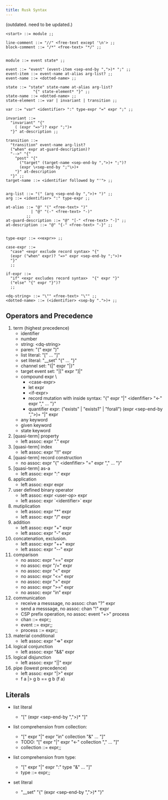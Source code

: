 ```yaml
---
title: Rusk Syntax
---
```


(outdated. need to be updated.)

```
<start> ::= module ;;

line-comment ::= "//" <free-text except '\n'> ;;
block-comment ::= "/*" <free-text> "*/" ;;


module ::= event state* ;;

event ::= "event" (event-item <sep-end-by ",">)* ";" ;;
event-item ::= event-name at-alias arg-list? ;;
event-name ::= <dotted-name> ;;

state ::= "state" state-name at-alias arg-list?
            "{" state-element* "}" ;;
state-name ::= <dotted-name> ;;
state-element ::= var | invariant | transition ;;

var ::= "var" <identifier> ":" type-expr "=" expr ";" ;;

invariant ::=
  "invariant" "{"
    ( (expr "=>")? expr ";")+
  "}" at-description ;;

transition ::=
  "transition" event-name arg-list?
  ("when" expr at-guard-description)?
  "-->" "{"
    "post" "{"
      ("target" (target-name <sep-end-by ",">)+ ";")?
      (expr \<sep-end-by ";"\>)+
    "}" at-description
  "}" ;;
target-name ::= <identifier followed by "'"> ;;


arg-list ::= "(" (arg <sep-end-by ",">)+ ")" ;;
arg ::= <identifier> ":" type-expr ;;

at-alias ::= "@" "(" <free-text> ")"
           | "@" "(-" <free-text> "-)"
         ;;
at-guard-description ::= "@" "[-" <free-text> "-]" ;;
at-description ::= "@" "{-" <free-text> "-}" ;;


type-expr ::= <<expr>> ;;

case-expr ::=
  "case" <expr exclude record syntax> "{"
  (expr ("when" expr)? "=>" expr <sep-end-by ";">)+
  "}"
  ;;

if-expr ::=
  "if" <expr excludes record syntax>  "{" expr "}"
  ("else" "{" expr "}")?
  ;;

<dq-string> ::= "\"" <free-text> "\"" ;;
<dotted-name> ::= (<identifier> <sep-by ".">)+ ;;
```


## Operators and Precedence

1. term (highest precedence)
    * identifier
    * number
    * string: \<dq-string\>
    * paren: "(" expr ")"
    * list literal: "[" ... "]"
    * set literal: "__set" "{" ... "}"
    * channel set: "{|" expr "|}"
    * target event set: "|[" expr "]|"
    * compound expr \
        * \<case-expr\>
        * let expr
        * \<if-expr\>
        * record mutation with inside syntax: "{" expr "|" \<idenfifier\> "<-" expr "," ... "}"
        * quantifier expr: ("exists" | "exists1" | "forall") (expr \<sep-end-by ","\>)+ "|" expr
    * any keyword
    * given keyword
    * state keyword
2. [quasi-term] property
    * left assoc: expr "." expr
3. [quasi-term] index
    * left assoc: expr "!!" expr
4. [quasi-term] record construction
    * no assoc: expr "{" \<idenfifier\> "=" expr "," ... "}"
5. [quasi-term] as-a
    * left assoc: expr ":" expr
6. application
    * left assoc: expr expr
7. user defined binary operator
    * left assoc: expr \<user-op\> expr
    * left assoc: expr \`\<identifier\>\` expr
8. mutiplication
    * left assoc: expr "\*" expr
    * left assoc: expr "/" expr
9. addition
    * left assoc: expr "+" expr
    * left assoc: expr "-" expr
10. concatenation, exclusion.
    * left assoc: expr "++" expr
    * left assoc: expr "--" expr
11. comparison
    * no assoc: expr "==" expr
    * no assoc: expr "/=" expr
    * no assoc: expr "<" expr
    * no assoc: expr "<=" expr
    * no assoc: expr ">" expr
    * no assoc: expr ">=" expr
    * no assoc: expr "in" expr
12. communication
    * receive a messsage, no assoc: chan "?" expr
    * send a messsage, no assoc: chan "!" expr
    * CSP prefix operation, no assoc: event "+>" process
    * chan ::= expr;;
    * event ::= expr;;
    * process ::= expr;;
13. material conditional
    * left assoc: expr "=>" expr
14. logical conjunction
    * left assoc: expr "&&" expr
15. logical disjunction
    * left assoc: expr "||" expr
16. pipe (lowest precedence)
    * left assoc: expr "|>" expr
    * f a |> g b == g b (f a)


## Literals

* list literal
	* "[" (expr \<sep-end-by ","\>)\* "]"

* list comprehension from collection:
	* "[" expr "|" expr "in" collection "&" ... "]"
	* TODO: "[" expr "|" expr "<-" collection "," ... "]"
	* collection ::= expr;;

* list comprehension from type:
	* "[" expr "|" expr ":" type "&" ... "]"
	* type ::= expr;;


* set literal
	* "__set" "{" (expr \<sep-end-by ","\>)\* "}"
